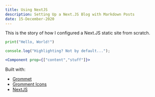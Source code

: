```yaml
---
title: Using NextJS
description: Setting Up a Next.JS Blog with Markdown Posts
date: 15-December-2020
---
```


This is the story of how I configured a Next.JS static site from scratch.

```py
print("Hello, World!")
```

```js
console.log("Highlighting? Not by default...");
```

```jsx
<Component prop={["content","stuff"]}>
```

Built with:

- [Grommet](https://v2.grommet.io/)
- [Gromment Icons](https://icons.grommet.io/)
- [NextJS](https://nextjs.org/)
